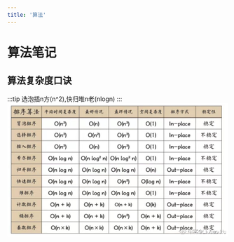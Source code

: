 ```yaml
---
title: '算法'
---
```


# 算法笔记

## 算法复杂度口诀
:::tip
选泡插n方(n^2),快归堆n老(nlogn)
:::
![算法复杂度](./assets/algorithm.png)
